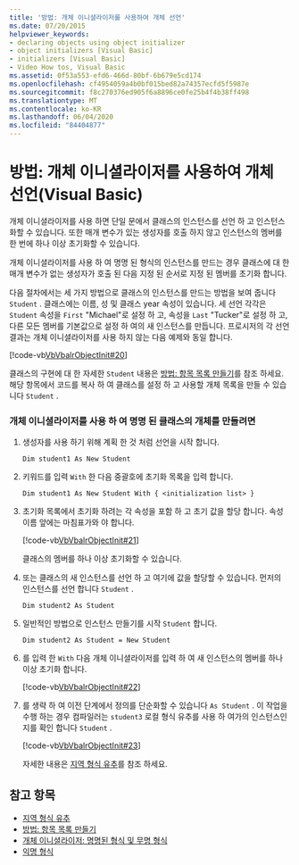 ```yaml
---
title: '방법: 개체 이니셜라이저를 사용하여 개체 선언'
ms.date: 07/20/2015
helpviewer_keywords:
- declaring objects using object initializer
- object initializers [Visual Basic]
- initializers [Visual Basic]
- Video How tos, Visual Basic
ms.assetid: 0f53a553-efd6-466d-80bf-6b679e5cd174
ms.openlocfilehash: cf4954059a4b0bf015bed82a74357ecfd5f5987e
ms.sourcegitcommit: f8c270376ed905f6a8896ce0fe25b4f4b38ff498
ms.translationtype: MT
ms.contentlocale: ko-KR
ms.lasthandoff: 06/04/2020
ms.locfileid: "84404877"
---
```

# <a name="how-to-declare-an-object-by-using-an-object-initializer-visual-basic"></a>방법: 개체 이니셜라이저를 사용하여 개체 선언(Visual Basic)
개체 이니셜라이저를 사용 하면 단일 문에서 클래스의 인스턴스를 선언 하 고 인스턴스화할 수 있습니다. 또한 매개 변수가 있는 생성자를 호출 하지 않고 인스턴스의 멤버를 한 번에 하나 이상 초기화할 수 있습니다.  
  
 개체 이니셜라이저를 사용 하 여 명명 된 형식의 인스턴스를 만드는 경우 클래스에 대 한 매개 변수가 없는 생성자가 호출 된 다음 지정 된 순서로 지정 된 멤버를 초기화 합니다.  
  
 다음 절차에서는 세 가지 방법으로 클래스의 인스턴스를 만드는 방법을 보여 줍니다 `Student` . 클래스에는 이름, 성 및 클래스 year 속성이 있습니다. 세 선언 각각은 `Student` 속성을 `First` "Michael"로 설정 하 고, 속성을 `Last` "Tucker"로 설정 하 고, 다른 모든 멤버를 기본값으로 설정 하 여의 새 인스턴스를 만듭니다. 프로시저의 각 선언 결과는 개체 이니셜라이저를 사용 하지 않는 다음 예제와 동일 합니다.  
  
 [!code-vb[VbVbalrObjectInit#20](~/samples/snippets/visualbasic/VS_Snippets_VBCSharp/VbVbalrObjectInit/VB/Class2.vb#20)]  
  
 클래스의 구현에 대 한 자세한 `Student` 내용은 [방법: 항목 목록 만들기](../../concepts/linq/how-to-create-a-list-of-items.md)를 참조 하세요. 해당 항목에서 코드를 복사 하 여 클래스를 설정 하 고 사용할 개체 목록을 만들 수 있습니다 `Student` .  
  
### <a name="to-create-an-object-of-a-named-class-by-using-an-object-initializer"></a>개체 이니셜라이저를 사용 하 여 명명 된 클래스의 개체를 만들려면  
  
1. 생성자를 사용 하기 위해 계획 한 것 처럼 선언을 시작 합니다.  
  
     `Dim student1 As New Student`  
  
2. 키워드를 입력 `With` 한 다음 중괄호에 초기화 목록을 입력 합니다.  
  
     `Dim student1 As New Student With { <initialization list> }`  
  
3. 초기화 목록에서 초기화 하려는 각 속성을 포함 하 고 초기 값을 할당 합니다. 속성 이름 앞에는 마침표가와 야 합니다.  
  
     [!code-vb[VbVbalrObjectInit#21](~/samples/snippets/visualbasic/VS_Snippets_VBCSharp/VbVbalrObjectInit/VB/Class2.vb#21)]  
  
     클래스의 멤버를 하나 이상 초기화할 수 있습니다.  
  
4. 또는 클래스의 새 인스턴스를 선언 하 고 여기에 값을 할당할 수 있습니다. 먼저의 인스턴스를 선언 합니다 `Student` .  
  
     `Dim student2 As Student`  
  
5. 일반적인 방법으로 인스턴스 만들기를 시작 `Student` 합니다.  
  
     `Dim student2 As Student = New Student`  
  
6. 를 입력 한 `With` 다음 개체 이니셜라이저를 입력 하 여 새 인스턴스의 멤버를 하나 이상 초기화 합니다.  
  
     [!code-vb[VbVbalrObjectInit#22](~/samples/snippets/visualbasic/VS_Snippets_VBCSharp/VbVbalrObjectInit/VB/Class2.vb#22)]  
  
7. 를 생략 하 여 이전 단계에서 정의를 단순화할 수 있습니다 `As Student` . 이 작업을 수행 하는 경우 컴파일러는 `student3` 로컬 형식 유추를 사용 하 여가의 인스턴스인지를 확인 합니다 `Student` .  
  
     [!code-vb[VbVbalrObjectInit#23](~/samples/snippets/visualbasic/VS_Snippets_VBCSharp/VbVbalrObjectInit/VB/Class2.vb#23)]  
  
     자세한 내용은 [지역 형식 유추](../variables/local-type-inference.md)를 참조 하세요.  
  
## <a name="see-also"></a>참고 항목

- [지역 형식 유추](../variables/local-type-inference.md)
- [방법: 항목 목록 만들기](../../concepts/linq/how-to-create-a-list-of-items.md)
- [개체 이니셜라이저: 명명된 형식 및 무명 형식](object-initializers-named-and-anonymous-types.md)
- [익명 형식](anonymous-types.md)
